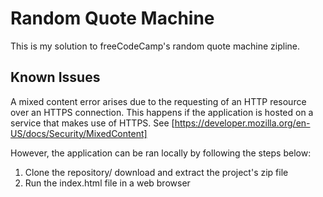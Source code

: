 # Random Quote Machine

This is my solution to freeCodeCamp's random quote machine zipline.

## Known Issues
A mixed content error arises due to the requesting of an HTTP resource over an HTTPS connection. This happens if the application is hosted on a service that makes use of HTTPS. See [https://developer.mozilla.org/en-US/docs/Security/MixedContent]

However, the application can be ran locally by following the steps below:
<ol>
  <li>Clone the repository/ download and extract the project's zip file</li>
  <li>Run the index.html file in a web browser</li>
</ol>
